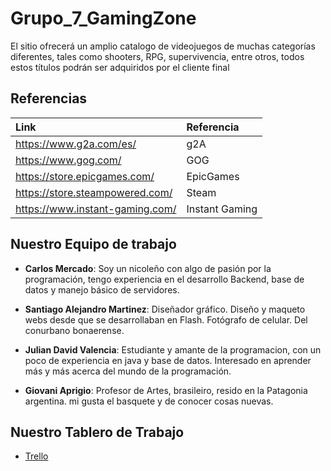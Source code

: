 # Grupo_7_GamingZone

El sitio ofrecerá un amplio catalogo de videojuegos de muchas categorías diferentes, tales como shooters, RPG, supervivencia, entre otros, 
todos estos títulos podrán ser adquiridos por el cliente final

## Referencias

| Link | Referencia |
| :-- | :-- |
| https://www.g2a.com/es/ | g2A |
| https://www.gog.com/ | GOG |
| https://store.epicgames.com/ | EpicGames |
| https://store.steampowered.com/ | Steam |
| https://www.instant-gaming.com/ | Instant Gaming |

## Nuestro Equipo de trabajo

- **Carlos Mercado**: Soy un nicoleño con algo de pasión por la programación, tengo experiencia en el desarrollo Backend, base de datos y manejo básico de servidores.

- **Santiago Alejandro Martinez**: Diseñador gráfico. Diseño y maqueto webs desde que se desarrollaban en Flash. Fotógrafo de celular. Del conurbano bonaerense.

- **Julian David Valencia**: Estudiante y amante de la programacion, con un poco de experiencia en java y base de datos. Interesado en aprender más y más acerca del mundo de la programación.

- **Giovani Aprigio**: Profesor de Artes, brasileiro, resido en la Patagonia argentina. mi gusta el basquete y de conocer cosas nuevas.

## Nuestro Tablero de Trabajo
- [Trello](https://trello.com/b/y4Kd8IRM/grupo-7)
